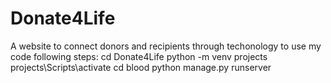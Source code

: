 # Donate4Life
 A website to connect donors and recipients through techonology
to use my code following steps:
cd Donate4Life
python -m venv projects
projects\Scripts\activate
cd blood
python manage.py runserver
